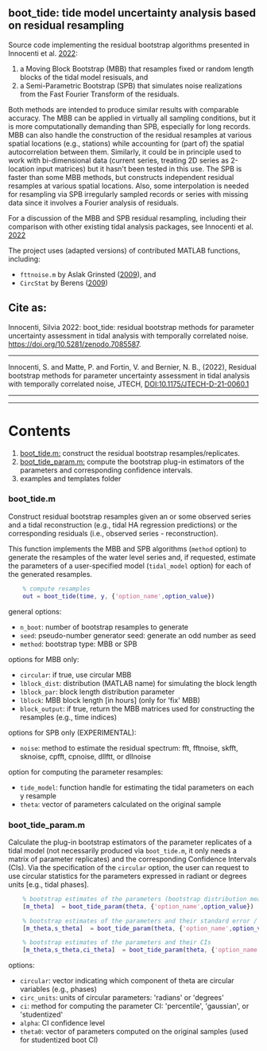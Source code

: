 ## boot_tide: tide model uncertainty analysis based on residual resampling
Source code implementing the residual bootstrap algorithms presented in 
Innocenti et al. [2022](https://journals.ametsoc.org/view/journals/atot/aop/JTECH-D-21-0060.1/JTECH-D-21-0060.1.xml):

1. a Moving Block Bootstrap (MBB) that resamples fixed or random length blocks of the tidal model resisuals, and 
2. a Semi-Parametric Bootstrap (SPB) that simulates noise realizations from the Fast Fourier Transform of the residuals. 

Both methods are intended to produce similar results with comparable accuracy. The MBB can be applied in virtually all sampling conditions, but it is more computationally demanding than SPB, especially for long records. MBB can also handle the construction of the residual resamples at various spatial locations (e.g., stations) while accounting for (part of) the spatial autocorrelation between them. Similarly, it could be in principle used to work with bi-dimensional data (current series, treating 2D series as 2-location input matrices) but it hasn't been tested in this use. The SPB is faster than some MBB methods, but constructs independent residual resamples at various spatial locations. Also, some interpolation is needed for resampling via SPB irregularly sampled records or series with missing data since it involves a Fourier analysis of residuals.  

For a discussion of the MBB and SPB residual resampling, including their comparison with other existing tidal analysis packages, see Innocenti et al. [2022](DOI:10.1175/JTECH-D-21-0060.1)

The project uses (adapted versions) of contributed MATLAB functions, including: 
- `fttnoise.m` by Aslak Grinsted ([2009](https://www.mathworks.com/matlabcentral/fileexchange/32111-fftnoise-generate-noise-with-a-specified-power-spectrum)), and 
- `CircStat` by Berens ([2009](https://www.jstatsoft.org/article/view/v031i10))

## Cite as:
Innocenti, Silvia 2022: boot_tide: residual bootstrap methods for parameter uncertainty assessment in tidal analysis with temporally correlated noise. https://doi.org/10.5281/zenodo.7085587.

---- 
Innocenti, S. and Matte, P. and Fortin, V. and Bernier, N. B., (2022), Residual bootstrap methods for parameter uncertainty assessment in tidal analysis with temporally correlated noise, JTECH, [DOI:10.1175/JTECH-D-21-0060.1](https://journals.ametsoc.org/view/journals/atot/aop/JTECH-D-21-0060.1/JTECH-D-21-0060.1.xml)


-------------------------------------------------------------------------------------------------
-------------------------------------------------------------------------------------------------

# Contents
1. [boot_tide.m:](#boot_tide.m) construct the residual bootstrap resamples/replicates.  
2. [boot_tide_param.m:](#boot_tide_param.m) compute the bootstrap plug-in estimators of the parameters and corresponding confidence intervals.
3. examples and templates folder


### boot_tide.m
Construct residual bootstrap resamples given an or some observed series and 
a tidal reconstruction (e.g., tidal HA regression predictions) or the corresponding
residuals (i.e., observed series - reconstruction).

This function implements the MBB and SPB algorithms (`method` option) to generate the resamples of the water level series and, if requested, estimate the parameters of a user-specified model (`tidal_model` option) for each of the generated resamples. 
   
```MATLAB
    % compute resamples
    out = boot_tide(time, y, {'option_name',option_value})
```

general options: 
- `n_boot`: number of bootstrap resamples to generate
- `seed`: pseudo-number generator seed: generate an odd number as seed  
- `method`: bootstrap type: MBB or SPB

options for MBB only:
- `circular`: if true, use circular MBB 
- `lblock_dist`: distribution (MATLAB name) for simulating the block length
- `lblock_par`: block length distribution parameter
- `lblock`: MBB block length [in hours] (only for 'fix' MBB)
- `block_output`: if true, return the MBB matrices used for constructing the resamples (e.g., time indices)

options for SPB only (EXPERIMENTAL):
- `noise`: method to estimate the residual spectrum: fft, fftnoise, skfft, sknoise, cpfft, cpnoise, dllftt, or dllnoise

option for computing the parameter resamples: 
- `tide_model`: function handle for estimating the tidal parameters on each y resample 
- `theta`: vector of parameters calculated on the original sample

### boot_tide_param.m
Calculate the plug-in bootstrap estimators of the parameter replicates of a tidal model (not necessarily produced via `boot_tide.m`, it only needs a matrix of parameter replicates) and the corresponding Confidence Intervals (CIs). 
Via the specification of the `circular` option, the user can request to use circular statistics for the parameters expressed in radiant or degrees units [e.g., tidal phases]. 

```MATLAB
    % bootstrap estimates of the parameters (bootstrap distribution means)
    [m_theta]  = boot_tide_param(theta, {'option_name',option_value}) 

    % bootstrap estimates of the parameters and their standard error / circular variance
    [m_theta,s_theta]  = boot_tide_param(theta, {'option_name',option_value})

    % bootstrap estimates of the parameters and their CIs
    [m_theta,s_theta,ci_theta]  = boot_tide_param(theta, {'option_name',option_value})
```

options: 
- `circular`: vector indicating which component of theta are circular variables (e.g., phases)  
- `circ_units`: units of circular parameters: 'radians' or 'degrees'
- `ci`: method for computing the parameter CI: 'percentile', 'gaussian', or 'studentized'
- `alpha`: CI confidence level
- `theta0`: vector of parameters computed on the original samples (used for studentized boot CI)

